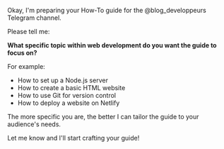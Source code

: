 Okay, I'm preparing your How-To guide for the  @blog_developpeurs Telegram channel. 

Please tell me: 

**What specific topic within web development do you want the guide to focus on?** 

For example:

*  How to set up a Node.js server
*  How to create a basic HTML website
*  How to use Git for version control
*  How to deploy a website on Netlify

The more specific you are, the better I can tailor the guide to your audience's needs. 


Let me know and I'll start crafting your guide!  

